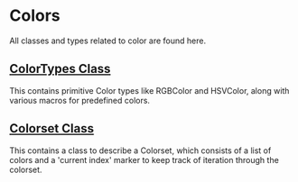 # Colors

All classes and types related to color are found here.

## [ColorTypes Class](ColorTypes.h)

This contains primitive Color types like RGBColor and HSVColor, along with various macros for predefined colors.

## [Colorset Class](Colorset.h)

This contains a class to describe a Colorset, which consists of a list of colors and a 'current index' marker to keep track of iteration through the colorset.
